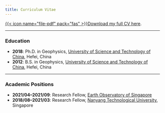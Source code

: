 ```yaml
---
title: Curriculum Vitae
---
```


[{{< icon name="file-pdf" pack="fas" >}}Download my full CV here](/files/YaoJiayuan-CV.pdf).

---

### Education

- **2018**: Ph.D. in Geophysics,
  [University of Science and Technology of China](http://en.ustc.edu.cn/), Hefei, China
- **2012**: B.S. in Geophysics,
  [University of Science and Technology of China](http://en.ustc.edu.cn/), Hefei, China

---

### Academic Positions

- **2021/04–2021/09**: Research Fellow,
  [Earth Observatory of Singapore](https://earthobservatory.sg/)
- **2018/08–2021/03**: Research Fellow,
  [Nanyang Technological University](https://www.ntu.edu.sg/), Singapore
